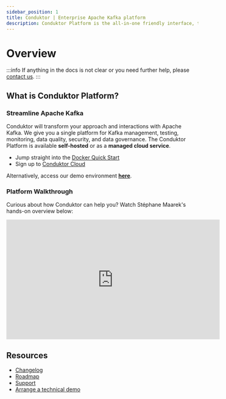 ```yaml
---
sidebar_position: 1
title: Conduktor | Enterprise Apache Kafka platform
description: Conduktor Platform is the all-in-one friendly interface, testing, and monitoring tool to work with the Apache Kafka ecosystem
---
```


# Overview

:::info
If anything in the docs is not clear or you need further help, please [contact us](https://www.conduktor.io/contact).
:::

## What is Conduktor Platform?

### Streamline Apache Kafka

Conduktor will transform your approach and interactions with Apache Kafka. We give you a single platform for Kafka management, testing, monitoring, data quality, security, and data governance. The Conduktor Platform is available **self-hosted** or as a **managed cloud service**.

- Jump straight into the [Docker Quick Start](../platform/installation/get-started/step2.md)
- Sign up to [Conduktor Cloud](https://signup.conduktor.io/)

Alternatively, access our demo environment **[here](https://www.conduktor.io/get-started#option-3)**.

### Platform Walkthrough

Curious about how Conduktor can help you? Watch Stéphane Maarek's hands-on overview below:

<iframe width="560" height="315" src="https://www.youtube.com/embed/SnLv2yL5sy0" title="YouTube video player" frameBorder="0" allow="accelerometer; autoplay; clipboard-write; encrypted-media; gyroscope; picture-in-picture" allowFullScreen></iframe>

## Resources

- [Changelog](https://github.com/conduktor/conduktor-platform/blob/main/CHANGELOG.md)
- [Roadmap](https://product.conduktor.help)
- [Support](https://www.conduktor.io/contact/support)
- [Arrange a technical demo](https://www.conduktor.io/contact/demo)
